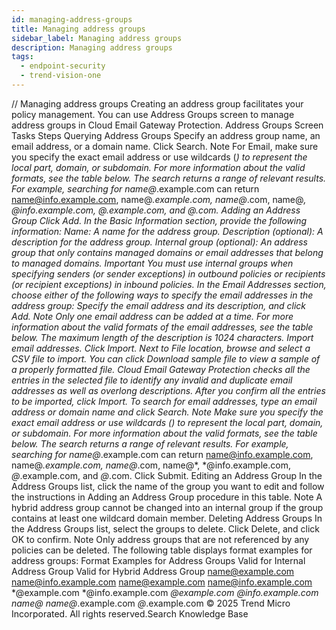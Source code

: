 ```yaml
---
id: managing-address-groups
title: Managing address groups
sidebar_label: Managing address groups
description: Managing address groups
tags:
  - endpoint-security
  - trend-vision-one
---
```


/*<![CDATA[*/ $('#title').html($('meta[name=map-description]').attr('content')); /*]]>*/ Managing address groups Creating an address group facilitates your policy management. You can use Address Groups screen to manage address groups in Cloud Email Gateway Protection. Address Groups Screen Tasks Steps Querying Address Groups Specify an address group name, an email address, or a domain name. Click Search. Note For Email, make sure you specify the exact email address or use wildcards (*) to represent the local part, domain, or subdomain. For more information about the valid formats, see the table below. The search returns a range of relevant results. For example, searching for name@*.example.com can return name@info.example.com, name@*.example.com, name@*.com, name@*, *@info.example.com, *@*.example.com, and *@*.com. Adding an Address Group Click Add. In the Basic Information section, provide the following information: Name: A name for the address group. Description (optional): A description for the address group. Internal group (optional): An address group that only contains managed domains or email addresses that belong to managed domains. Important You must use internal groups when specifying senders (or sender exceptions) in outbound policies or recipients (or recipient exceptions) in inbound policies. In the Email Addresses section, choose either of the following ways to specify the email addresses in the address group: Specify the email address and its description, and click Add. Note Only one email address can be added at a time. For more information about the valid formats of the email addresses, see the table below. The maximum length of the description is 1024 characters. Import email addresses. Click Import. Next to File location, browse and select a CSV file to import. You can click Download sample file to view a sample of a properly formatted file. Cloud Email Gateway Protection checks all the entries in the selected file to identify any invalid and duplicate email addresses as well as overlong descriptions. After you confirm all the entries to be imported, click Import. To search for email addresses, type an email address or domain name and click Search. Note Make sure you specify the exact email address or use wildcards (*) to represent the local part, domain, or subdomain. For more information about the valid formats, see the table below. The search returns a range of relevant results. For example, searching for name@*.example.com can return name@info.example.com, name@*.example.com, name@*.com, name@*, *@info.example.com, *@*.example.com, and *@*.com. Click Submit. Editing an Address Group In the Address Groups list, click the name of the group you want to edit and follow the instructions in Adding an Address Group procedure in this table. Note A hybrid address group cannot be changed into an internal group if the group contains at least one wildcard domain member. Deleting Address Groups In the Address Groups list, select the groups to delete. Click Delete, and click OK to confirm. Note Only address groups that are not referenced by any policies can be deleted. The following table displays format examples for address groups: Format Examples for Address Groups Valid for Internal Address Group Valid for Hybrid Address Group name@example.com name@info.example.com name@example.com name@info.example.com *@example.com *@info.example.com *@example.com *@info.example.com name@* name@*.example.com *@*.example.com © 2025 Trend Micro Incorporated. All rights reserved.Search Knowledge Base